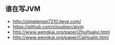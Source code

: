 ## 谁在写JVM ##
  * http://simpleman7210.iteye.com/
  * https://github.com/cloudsec/ajvm
  * http://www.wengkai.org/paper/ZhuHuaiyi.html
  * http://www.wengkai.org/paper/CaiHualin.html